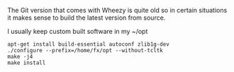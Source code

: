 The Git version that comes with Wheezy is quite old so in certain situations
it makes sense to build the latest version from source.

I usually keep custom built software in my ~/opt

    apt-get install build-essential autoconf zlib1g-dev
    ./configure --prefix=/home/fx/opt --without-tcltk
    make -j4
    make install

